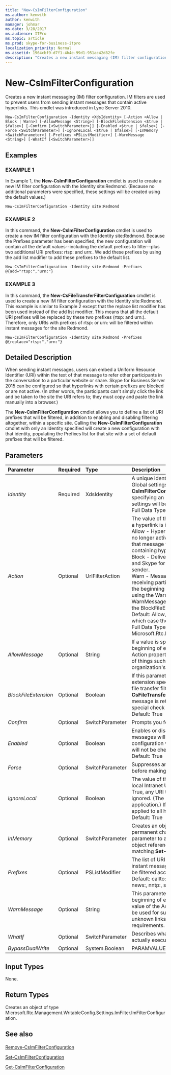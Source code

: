 ```yaml
---
title: "New-CsImFilterConfiguration"
ms.author: kenwith
author: kenwith
manager: johmar
ms.date: 3/28/2017
ms.audience: ITPro
ms.topic: article
ms.prod: skype-for-business-itpro
localization_priority: Normal
ms.assetid: 1964cbf9-d7f1-4b4e-99d1-951ac42d82fe
description: "Creates a new instant messaging (IM) filter configuration. IM filters are used to prevent users from sending instant messages that contain active hyperlinks. This cmdlet was introduced in Lync Server 2010."
---
```


# New-CsImFilterConfiguration
 
Creates a new instant messaging (IM) filter configuration. IM filters are used to prevent users from sending instant messages that contain active hyperlinks. This cmdlet was introduced in Lync Server 2010.
  
```
New-CsImFilterConfiguration -Identity <XdsIdentity> [-Action <Allow | Block | Warn>] [-AllowMessage <String>] [-BlockFileExtension <$true | $false>] [-Confirm [<SwitchParameter>]] [-Enabled <$true | $false>] [-Force <SwitchParameter>] [-IgnoreLocal <$true | $false>] [-InMemory <SwitchParameter>] [-Prefixes <PSListModifier>] [-WarnMessage <String>] [-WhatIf [<SwitchParameter>]]

```

## Examples

### EXAMPLE 1

In Example 1, the **New-CsImFilterConfiguration** cmdlet is used to create a new IM filter configuration with the Identity site:Redmond. (Because no additional parameters were specified, these settings will be created using the default values.)
  
```
New-CsImFilterConfiguration -Identity site:Redmond

```

### EXAMPLE 2

In this command, the **New-CsImFilterConfiguration** cmdlet is used to create a new IM filter configuration with the Identity site:Redmond. Because the Prefixes parameter has been specified, the new configuration will contain all the default values--including the default prefixes to filter--plus two additional URI prefixes: rtsp: and urn:. We add these prefixes by using the add list modifier to add these prefixes to the default list.
  
```
New-CsImFilterConfiguration -Identity site:Redmond -Prefixes @{add="rtsp:","urn:"}
```

### EXAMPLE 3

In this command, the **New-CsFileTransferFilterConfiguration** cmdlet is used to create a new IM filter configuration with the Identity site:Redmond. This example is similar to Example 2 except that the replace list modifier has been used instead of the add list modifier. This means that all the default URI prefixes will be replaced by these two prefixes (rtsp: and urn:). Therefore, only URIs with prefixes of rtsp: or urn: will be filtered within instant messages for the site Redmond.
  
```
New-CsImFilterConfiguration -Identity site:Redmond -Prefixes @{replace="rtsp:","urn:"}
```

## Detailed Description

When sending instant messages, users can embed a Uniform Resource Identifier (URI) within the text of that message to refer other participants in the conversation to a particular website or share. Skype for Business Server 2015 can be configured so that hyperlinks with certain prefixes are blocked or are not active. (In other words, the participants can't simply click the link and be taken to the site the URI refers to; they must copy and paste the link manually into a browser.) 
  
The **New-CsImFilterConfiguration** cmdlet allows you to define a list of URI prefixes that will be filtered, in addition to enabling and disabling filtering altogether, within a specific site. Calling the **New-CsImFilterConfiguration** cmdlet with only an Identity specified will create a new configuration with that identity, populating the Prefixes list for that site with a set of default prefixes that will be filtered.
  
## Parameters

|**Parameter**|**Required**|**Type**|**Description**|
|:-----|:-----|:-----|:-----|
| _Identity_ <br/> |Required  <br/> |XdsIdentity  <br/> |A unique identifier specifying the scope of the IM filter configuration. Global settings exist by default and cannot be re-created with the **New-CsImFilterConfiguration** cmdlet, but you can create site-level settings by specifying an Identity of site:<site name>, where <site name> is the name of the site to which the settings will be applied (for example, site:Redmond). <br/> Full Data Type: Microsoft.Rtc.Management.Xds.XdsIdentity  <br/> |
| _Action_ <br/> |Optional  <br/> |UrlFilterAction  <br/> |The value of this parameter determines the action that will be taken when a hyperlink is included in an instant message:  <br/> Allow - Hyperlinks are prefixed with an underscore so that the links are no longer active. If a message is specified in the AllowMessage property, that message will be inserted at the beginning of each instant message containing hyperlinks.  <br/> Block - Delivery of messages containing active hyperlinks are blocked and Skype for Business Server 2015 sends an error message to the sender.  <br/> Warn - Messages containing active hyperlinks are delivered to the receiving participants, along with a warning message that is inserted at the beginning of those messages. The warning message can be specified using the WarnMessage property. If Warn is specified and no WarnMessage is entered, IM filtering is disabled, although the settings for the BlockFileExtension property will still be honored.  <br/> Default: Allow, unless a message contains more than 1,000 URLs, in which case the default is Block.  <br/> Full Data Type: Microsoft.Rtc.Management.WritableConfig.Settings.ImFilter.UrlFilterAction  <br/> |
| _AllowMessage_ <br/> |Optional  <br/> |String  <br/> |If a value is specified for this parameter, that string is inserted at the beginning of each message containing hyperlinks when the value of the Action property is set to Allow. You can use this message to notify users of things such as the potential dangers of clicking unknown links, or your organization's relevant policies and requirements.  <br/> |
| _BlockFileExtension_ <br/> |Optional  <br/> |Boolean  <br/> |If this parameter is set to True, a hyperlink that contains a file path with an extension specified by the Extensions property defined in the applicable file transfer filter configuration (retrieved by calling the **Get-CsFileTransferFilterConfiguration** cmdlet) is blocked and an error message is returned to the sender. If this parameter is set to False, no special check is made for file extensions. <br/> Default: True  <br/> |
| _Confirm_ <br/> |Optional  <br/> |SwitchParameter  <br/> |Prompts you for confirmation before executing the command.  <br/> |
| _Enabled_ <br/> |Optional  <br/> |Boolean  <br/> |Enables or disables this feature. If this parameter is set to True, instant messages will be scanned for hyperlinks and the rules in this configuration will be applied. If this parameter is set to False, messages will not be checked for hyperlinks.  <br/> Default: True  <br/> |
| _Force_ <br/> |Optional  <br/> |SwitchParameter  <br/> |Suppresses any confirmation prompts that would otherwise be displayed before making changes.  <br/> |
| _IgnoreLocal_ <br/> |Optional  <br/> |Boolean  <br/> |The value of this parameter controls whether filtering is performed on local Intranet URIs passed in instant messages.If this parameter is set to True, any URI that is defined in the Intranet zone of the local computer is ignored. (The local computer is the Front End Server running the IM Filter application.) If this parameter is set to False, the specified filtering is applied to all hyperlinks.  <br/> Default: True  <br/> |
| _InMemory_ <br/> |Optional  <br/> |SwitchParameter  <br/> |Creates an object reference without actually committing the object as a permanent change. If you assign the output of this cmdlet called with this parameter to a variable, you can make changes to the properties of the object reference and then commit those changes by calling this cmdlet's matching **Set-\<cmdlet\>**. <br/> |
| _Prefixes_ <br/> |Optional  <br/> |PSListModifier  <br/> |The list of URI prefixes that will be filtered. Any hyperlink included in an instant message with a prefix matching one of the prefixes in this list will be filtered according to the specified settings.  <br/> Default: callto:, file:, ftp., ftp:, gopher:, href, http:, https:, ldap:, mailto:, news:, nntp:, sip:, sips:, tel:, telnet:, www\*.  <br/> |
| _WarnMessage_ <br/> |Optional  <br/> |String  <br/> |This parameter contains the warning message that is inserted at the beginning of each instant message that contains hyperlinks when the value of the Action property is set to Warn. Typically this message would be used for such things as stating the potential dangers of clicking unknown links, or referring to your organization's relevant policies and requirements.  <br/> |
| _WhatIf_ <br/> |Optional  <br/> |SwitchParameter  <br/> |Describes what would happen if you executed the command without actually executing the command.  <br/> |
| _BypassDualWrite_ <br/> |Optional  <br/> |System.Boolean  <br/> |PARAMVALUE: $true | $false  <br/> |
   
## Input Types

None.
  
## Return Types

Creates an object of type Microsoft.Rtc.Management.WritableConfig.Settings.ImFilter.ImFilterConfiguration.
  
## See also

#### 

[Remove-CsImFilterConfiguration](remove-csimfilterconfiguration.md)
  
[Set-CsImFilterConfiguration](set-csimfilterconfiguration.md)
  
[Get-CsImFilterConfiguration](get-csimfilterconfiguration.md)

